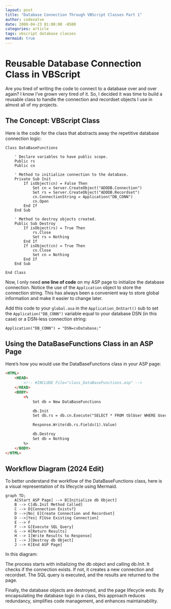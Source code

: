 ```yaml
---
layout: post
title: "Database Connection Through VBScript Classes Part 1"
author: codevalve
date: 2008-04-23 01:00:00 -0500
categories: article
tags: vbscript database classes
mermaid: true
---
```


# Reusable Database Connection Class in VBScript

Are you tired of writing the code to connect to a database over and over again? I know I’ve grown very tired of it. So, I decided it was time to build a reusable class to handle the connection and recordset objects I use in almost all of my projects.

## The Concept: VBScript Class

Here is the code for the class that abstracts away the repetitive database connection logic:

```plaintext
Class DataBaseFunctions

    ' Declare variables to have public scope.
    Public rs
    Public cn

    ' Method to initialize connection to the database.
    Private Sub Init
        If isObject(cn) = False Then
            Set cn = Server.CreateObject("ADODB.Connection")
            Set rs = Server.CreateObject("ADODB.Recordset")
            cn.ConnectionString = Application("DB_CONN")
            cn.Open
        End If
    End Sub

    ' Method to destroy objects created.
    Public Sub Destroy
        If isObject(rs) = True Then
            rs.Close
            Set rs = Nothing
        End If
        If isObject(cn) = True Then
            cn.Close
            Set cn = Nothing
        End If
    End Sub

End Class
```
Now, I only need **one line of code** on my ASP page to initialize the database connection. Notice the use of the `Application` object to store the connection string. This has always been a convenient way to store global information and make it easier to change later.

Add this code to your `global.asa` in the `Application_OnStart()` sub to set the `Application("DB_CONN")` variable equal to your database DSN (in this case) or a DSN-less connection string:

```vbscript
Application("DB_CONN") = "DSN=cvDatabase;"
```

## Using the DataBaseFunctions Class in an ASP Page

Here’s how you would use the DataBaseFunctions class in your ASP page:

```html
<HTML>
    <HEAD>
        <!-- #INCLUDE File="class_DataBaseFunctions.asp" -->
    </HEAD>
    <BODY>
        <%
            Set db = New DataBaseFunctions

            db.Init
            Set db.rs = db.cn.Execute("SELECT * FROM tblUser WHERE UserID = 10")

            Response.Write(db.rs.Fields(1).Value)

            db.Destroy
            Set db = Nothing
        %>
    </BODY>
</HTML>
```

## Workflow Diagram (2024 Edit)
To better understand the workflow of the DataBaseFunctions class, here is a visual representation of its lifecycle using Mermaid.

```mermaid
graph TD;
    A[Start ASP Page] --> B[Initialize db Object]
    B --> C[db.Init Method Called]
    C --> D{Connection Exists?}
    D -->|No| E[Create Connection and Recordset]
    D -->|Yes| F[Use Existing Connection]
    E --> F
    F --> G[Execute SQL Query]
    G --> H[Return Results]
    H --> I[Write Results to Response]
    I --> J[Destroy db Object]
    J --> K[End ASP Page]

```
In this diagram:

The process starts with initializing the db object and calling db.Init.
It checks if the connection exists. If not, it creates a new connection and recordset.
The SQL query is executed, and the results are returned to the page.

Finally, the database objects are destroyed, and the page lifecycle ends.
By encapsulating the database logic in a class, this approach reduces redundancy, simplifies code management, and enhances maintainability.

